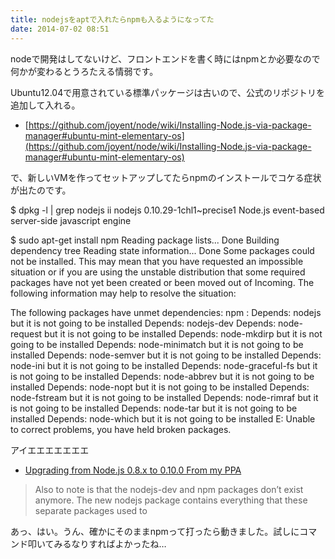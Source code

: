 ```yaml
---
title: nodejsをaptで入れたらnpmも入るようになってた
date: 2014-07-02 08:51
---
```

nodeで開発はしてないけど、フロントエンドを書く時にはnpmとか必要なので何かが変わるとうろたえる情弱です。

Ubuntu12.04で用意されている標準パッケージは古いので、公式のリポジトリを追加して入れる。

- [https://github.com/joyent/node/wiki/Installing-Node.js-via-package-manager#ubuntu-mint-elementary-os](https://github.com/joyent/node/wiki/Installing-Node.js-via-package-manager#ubuntu-mint-elementary-os)

で、新しいVMを作ってセットアップしてたらnpmのインストールでコケる症状が出たのです。

$ dpkg -l | grep nodejs
ii  nodejs                          0.10.29-1chl1~precise1            Node.js event-based server-side javascript engine

$ sudo apt-get install npm
Reading package lists... Done
Building dependency tree
Reading state information... Done
Some packages could not be installed. This may mean that you have
requested an impossible situation or if you are using the unstable
distribution that some required packages have not yet been created
or been moved out of Incoming.
The following information may help to resolve the situation:

The following packages have unmet dependencies:
 npm : Depends: nodejs but it is not going to be installed
       Depends: nodejs-dev
       Depends: node-request but it is not going to be installed
       Depends: node-mkdirp but it is not going to be installed
       Depends: node-minimatch but it is not going to be installed
       Depends: node-semver but it is not going to be installed
       Depends: node-ini but it is not going to be installed
       Depends: node-graceful-fs but it is not going to be installed
       Depends: node-abbrev but it is not going to be installed
       Depends: node-nopt but it is not going to be installed
       Depends: node-fstream but it is not going to be installed
       Depends: node-rimraf but it is not going to be installed
       Depends: node-tar but it is not going to be installed
       Depends: node-which but it is not going to be installed
E: Unable to correct problems, you have held broken packages.

アイエエエエエエエ

- [Upgrading from Node.js 0.8.x to 0.10.0 From my PPA](https://chrislea.com/2013/03/15/upgrading-from-node-js-0-8-x-to-0-10-0-from-my-ppa/)

> Also to note is that the nodejs-dev and npm packages don’t exist anymore. The new nodejs package contains everything that these separate packages used to

あっ、はい。うん、確かにそのままnpmって打ったら動きました。試しにコマンド叩いてみるなりすればよかったね…
